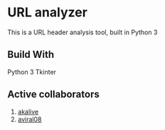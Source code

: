 # URL analyzer
This is a URL header analysis tool, built in Python 3

## Build With
Python 3 Tkinter

## Active collaborators
1) [akalive](https://github.com/akalive)
2) [aviral08](https://github.com/aviral08)
